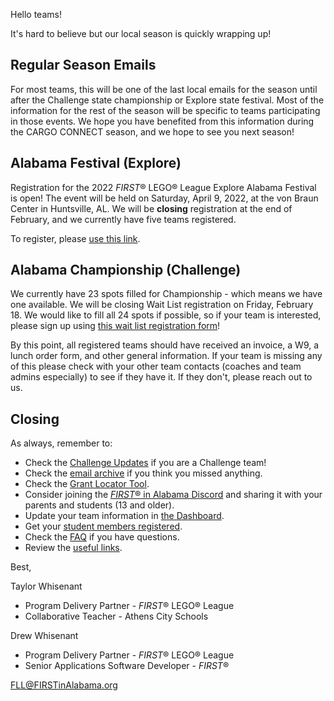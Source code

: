 Hello teams!

It's hard to believe but our local season is quickly wrapping up!

## Regular Season Emails

For most teams, this will be one of the last local emails for the season until after the Challenge state championship or Explore state festival. Most of the information for the rest of the season will be specific to teams participating in those events. We hope you have benefited from this information during the CARGO CONNECT season, and we hope to see you next season!


## Alabama Festival (Explore)

Registration for the 2022 *FIRST*&reg; LEGO&reg; League Explore Alabama Festival is open! The event will be held on Saturday, April 9, 2022, at the von Braun Center in Huntsville, AL. We will be **closing** registration at the end of February, and we currently have five teams registered.

To register, please [use this link](https://forms.gle/76KUBrRMfcq51zRr6).


## Alabama Championship (Challenge)

We currently have 23 spots filled for Championship - which means we have one available. We will be closing Wait List registration on Friday, February 18. We would like to fill all 24 spots if possible, so if your team is interested, please sign up using [this wait list registration form](https://forms.gle/PeqiVvWa8VvJ5PjdA)!

By this point, all registered teams should have received an invoice, a W9, a lunch order form, and other general information. If your team is missing any of this please check with your other team contacts (coaches and team admins especially) to see if they have it. If they don't, please reach out to us.


## Closing

As always, remember to:
- Check the [Challenge Updates](https://firstinspiresst01.blob.core.windows.net/first-forward/fll-challenge/fll-challenge-cargo-connect-challenge-updates.pdf) if you are a Challenge team!
- Check the [email archive](https://github.com/drewwhis/alabama-first-lego-league/tree/main/2021-2022/email-blasts) if you think you missed anything.
- Check the [Grant Locator Tool](https://www.firstinspires.org/robotics/team-grants).
- Consider joining the [*FIRST*&reg; in Alabama Discord](http://discord.gg/7eyJvm3) and sharing it with your parents and students (13 and older).
- Update your team information in [the Dashboard](https://my.firstinspires.org/Dashboard/).
- Get your [student members registered](https://www.firstinspires.org/resource-library/youth-registration-system).
- Check the [FAQ](https://github.com/drewwhis/alabama-first-lego-league/wiki/Frequently-Asked-Questions) if you have questions.
- Review the [useful links](https://github.com/drewwhis/alabama-first-lego-league/wiki/Useful-Links).

Best,

Taylor Whisenant
- Program Delivery Partner - *FIRST*&reg; LEGO&reg; League
- Collaborative Teacher - Athens City Schools

Drew Whisenant
- Program Delivery Partner - *FIRST*&reg; LEGO&reg; League
- Senior Applications Software Developer - *FIRST*&reg;

FLL@FIRSTinAlabama.org
